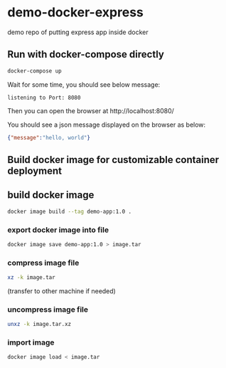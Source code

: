 # demo-docker-express

demo repo of putting express app inside docker

## Run with docker-compose directly

```bash
docker-compose up
```

Wait for some time, you should see below message:
```
listening to Port: 8080
```

Then you can open the browser at http://localhost:8080/

You should see a json message displayed on the browser as below:
```json
{"message":"hello, world"}
```

## Build docker image for customizable container deployment

## build docker image
```bash
docker image build --tag demo-app:1.0 .
```

### export docker image into file
```bash
docker image save demo-app:1.0 > image.tar
```

### compress image file
```bash
xz -k image.tar
```

(transfer to other machine if needed)

### uncompress image file
```bash
unxz -k image.tar.xz
```

### import image
```bash
docker image load < image.tar
```
